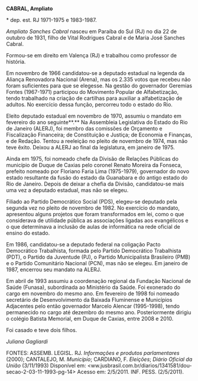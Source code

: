 **CABRAL, Ampliato**

\* dep. est. RJ 1971-1975 e 1983-1987.

*Ampliato Sanches Cabral* nasceu em Paraíba do Sul (RJ) no dia 22 de
outubro de 1931, filho de Vital Rodrigues Cabral e de Maria José Sanches
Cabral.

Formou-se em direito em Valença (RJ) e trabalhou como professor de
história.

Em novembro de 1966 candidatou-se a deputado estadual na legenda da
Aliança Renovadora Nacional (Arena), mas os 2.335 votos que recebeu não
foram suficientes para que se elegesse. Na gestão do governador Geremias
Fontes (1967-1971) participou do Movimento Popular de Alfabetização,
tendo trabalhado na criação de cartilhas para auxiliar a alfabetização
de adultos. No exercício dessa função, percorreu todo o estado do Rio.

Eleito deputado estadual em novembro de 1970, assumiu o mandato em
fevereiro do ano seguinte**.** Na Assembleia Legislativa do Estado do
Rio de Janeiro (ALERJ), foi membro das comissões de Orçamento e
Fiscalização Financeira; de Constituição e Justiça; de Economia e
Finanças, e de Redação. Tentou a reeleição no pleito de novembro de
1974, mas não teve êxito. Deixou a ALERJ ao final da legislatura, em
janeiro de 1975.

Ainda em 1975, foi nomeado chefe da Divisão de Relações Públicas do
município de Duque de Caxias pelo coronel Renato Moreira da Fonseca,
prefeito nomeado por Floriano Faria Lima (1975-1979), governador do novo
estado resultante da fusão do estado da Guanabara e do antigo estado do
Rio de Janeiro. Depois de deixar a chefia da Divisão, candidatou-se mais
uma vez a deputado estadual, mas não se elegeu.

Filiado ao Partido Democrático Social (PDS), elegeu-se deputado pela
segunda vez no pleito de novembro de 1982. No exercício do mandato,
apresentou alguns projetos que foram transformados em lei, como o que
considerava de utilidade pública as associações ligadas aos evangélicos
e o que determinava a inclusão de aulas de informática na rede oficial
de ensino do estado.

Em 1986, candidatou-se a deputado federal na coligação Pacto Democrático
Trabalhista, formada pelo Partido Democrático Trabalhista (PDT), o
Partido da Juventude (PJ), o Partido Municipalista Brasileiro (PMB) e o
Partido Comunitário Nacional (PCN), mas não se elegeu. Em janeiro de
1987, encerrou seu mandato na ALERJ.

Em abril de 1993 assumiu a coordenação regional da Fundação Nacional de
Saúde (Funasa), subordinada ao Ministério da Saúde. Foi exonerado do
cargo em novembro do mesmo ano. Em fevereiro de 1998 foi nomeado
secretário de Desenvolvimento da Baixada Fluminense e Municípios
Adjacentes pelo então governador Marcelo Alencar (1995-1998), tendo
permanecido no cargo até dezembro do mesmo ano. Posteriormente dirigiu o
colégio Batista Memorial, em Duque de Caxias, entre 2008 e 2010.

Foi casado e teve dois filhos.

*Juliana Gagliardi*

FONTES: ASSEMB. LEGISL. RJ. *Informações e produtos parlamentares*
(2000); CANTALEJO, M. *Município*; CARDIANO, F. *Eleições*; *Diário
Oficial da União* (3/11/1993) Disponível em:
\<ww.jusbrasil.com.br/diarios/1341581/dou-secao-2-03-11-1993-pg-14\>
Acesso em: 2/5/2011. INF. PESS. (2/5/2011).
